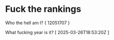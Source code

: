 # Fuck the rankings

Who the hell am I?
{ 12051707 }

What fucking year is it?
[ 2025-03-26T18:53:20Z ]
